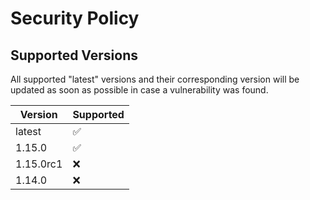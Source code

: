 # Security Policy

## Supported Versions

All supported "latest" versions and their corresponding version will be updated as soon as possible in case a vulnerability was found.

| Version   | Supported          |
| --------- | ------------------ |
| latest    | :white_check_mark: |
| 1.15.0    | :white_check_mark: |
| 1.15.0rc1 | :x:                |
| 1.14.0    | :x:                |
